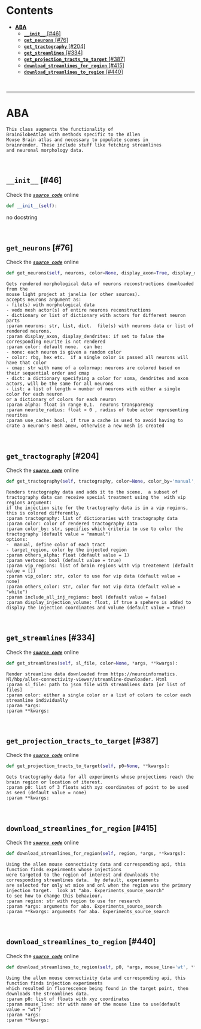 



Contents
========

* [**ABA**](#aba)
	* [**`__init__`**  [#46]](#__init__--46)
	* [**`get_neurons`**  [#76]](#get_neurons--76)
	* [**`get_tractography`**  [#204]](#get_tractography--204)
	* [**`get_streamlines`**  [#334]](#get_streamlines--334)
	* [**`get_projection_tracts_to_target`**  [#387]](#get_projection_tracts_to_target--387)
	* [**`download_streamlines_for_region`**  [#415]](#download_streamlines_for_region--415)
	* [**`download_streamlines_to_region`**  [#440]](#download_streamlines_to_region--440)


&nbsp;

--------
# **ABA**


```
This class augments the functionality of
BrainGlobeAtlas with methods specific to the Allen
Mouse Brain atlas and necessary to populate scenes in 
brainrender. These include stuff like fetching streamlines
and neuronal morphology data. 
```

&nbsp;
## **`__init__`**  [#46]
  
Check the [***``source code``***](https://github.com/BrancoLab/BrainRender/tree/brainglobeintegration/blob/master/brainrender/atlases/aba.py#L46) online

```python
def __init__(self):
```  


no docstring

&nbsp;
## **`get_neurons`**  [#76]
  
Check the [***``source code``***](https://github.com/BrancoLab/BrainRender/tree/brainglobeintegration/blob/master/brainrender/atlases/aba.py#L76) online

```python
def get_neurons(self, neurons, color=None, display_axon=True, display_dendrites=True, alpha=1, neurite_radius=None, soma_radius=None, use_cache=True):
```  


```text
Gets rendered morphological data of neurons reconstructions downloaded from the
mouse light project at janelia (or other sources).  
accepts neurons argument as:
- file(s) with morphological data
- vedo mesh actor(s) of entire neurons reconstructions
- dictionary or list of dictionary with actors for different neuron parts
:param neurons: str, list, dict.  file(s) with neurons data or list of rendered neurons. 
:param display_axon, display_dendrites: if set to false the corresponding neurite is not rendered
:param color: default none.  can be:
- none: each neuron is given a random color
- color: rbg, hex etc.  if a single color is passed all neurons will have that color
- cmap: str with name of a colormap: neurons are colored based on their sequential order and cmap
- dict: a dictionary specifying a color for soma, dendrites and axon actors, will be the same for all neurons
- list: a list of length = number of neurons with either a single color for each neuron
or a dictionary of colors for each neuron
:param alpha: float in range 0,1.  neurons transparency
:param neurite_radius: float > 0 , radius of tube actor representing neurites
:param use_cache: bool, if true a cache is used to avoid having to crate a neuron's mesh anew, otherwise a new mesh is created

```

&nbsp;
## **`get_tractography`**  [#204]
  
Check the [***``source code``***](https://github.com/BrancoLab/BrainRender/tree/brainglobeintegration/blob/master/brainrender/atlases/aba.py#L204) online

```python
def get_tractography(self, tractography, color=None, color_by='manual', others_alpha=1, verbose=True, VIP_regions=[], VIP_color=None, others_color='white', include_all_inj_regions=False, display_injection_volume=True):
```  


```text
Renders tractography data and adds it to the scene.  a subset of tractography data can receive special treatment using the  with vip regions argument:
if the injection site for the tractography data is in a vip regions, this is colored differently. 
:param tractography: list of dictionaries with tractography data
:param color: color of rendered tractography data
:param color_by: str, specifies which criteria to use to color the tractography (default value = "manual")
options:
-  manual, define color of each tract
- target_region, color by the injected region
:param others_alpha: float (default value = 1)
:param verbose: bool (default value = true)
:param vip_regions: list of brain regions with vip treatement (default value = [])
:param vip_color: str, color to use for vip data (default value = none)
:param others_color: str, color for not vip data (default value = "white")
:param include_all_inj_regions: bool (default value = false)
:param display_injection_volume: float, if true a spehere is added to display the injection coordinates and volume (default value = true)

```

&nbsp;
## **`get_streamlines`**  [#334]
  
Check the [***``source code``***](https://github.com/BrancoLab/BrainRender/tree/brainglobeintegration/blob/master/brainrender/atlases/aba.py#L334) online

```python
def get_streamlines(self, sl_file, color=None, *args, **kwargs):
```  


```text
Render streamline data downloaded from https://neuroinformatics. Nl/hbp/allen-connectivity-viewer/streamline-downloader. Html
:param sl_file: path to json file with streamliens data [or list of files]
:param color: either a single color or a list of colors to color each streamline individually
:param *args:
:param **kwargs:

```

&nbsp;
## **`get_projection_tracts_to_target`**  [#387]
  
Check the [***``source code``***](https://github.com/BrancoLab/BrainRender/tree/brainglobeintegration/blob/master/brainrender/atlases/aba.py#L387) online

```python
def get_projection_tracts_to_target(self, p0=None, **kwargs):
```  


```text
Gets tractography data for all experiments whose projections reach the brain region or location of iterest. 
:param p0: list of 3 floats with xyz coordinates of point to be used as seed (default value = none)
:param **kwargs: 

```

&nbsp;
## **`download_streamlines_for_region`**  [#415]
  
Check the [***``source code``***](https://github.com/BrancoLab/BrainRender/tree/brainglobeintegration/blob/master/brainrender/atlases/aba.py#L415) online

```python
def download_streamlines_for_region(self, region, *args, **kwargs):
```  


```text
Using the allen mouse connectivity data and corresponding api, this function finds expeirments whose injections
were targeted to the region of interest and downloads the corresponding streamlines data.  by default, experiements
are selected for only wt mice and onl when the region was the primary injection target.  look at "aba. Experiments_source_search"
to see how to change this behaviour. 
:param region: str with region to use for research
:param *args: arguments for aba. Experiments_source_search
:param **kwargs: arguments for aba. Experiments_source_search

```

&nbsp;
## **`download_streamlines_to_region`**  [#440]
  
Check the [***``source code``***](https://github.com/BrancoLab/BrainRender/tree/brainglobeintegration/blob/master/brainrender/atlases/aba.py#L440) online

```python
def download_streamlines_to_region(self, p0, *args, mouse_line='wt', **kwargs):
```  


```text
Using the allen mouse connectivity data and corresponding api, this function finds injection experiments
which resulted in fluorescence being found in the target point, then downloads the streamlines data. 
:param p0: list of floats with xyz coordinates
:param mouse_line: str with name of the mouse line to use(default value = "wt")
:param *args: 
:param **kwargs: 

```